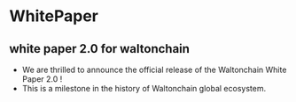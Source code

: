 # WhitePaper
## white paper 2.0 for waltonchain
* We are thrilled to announce the official release of the Waltonchain White Paper  2.0 !
* This is a milestone in the history of Waltonchain global ecosystem. 

